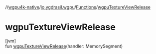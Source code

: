 //[wgpu4k-native](../../../index.md)/[io.ygdrasil.wgpu](../index.md)/[Functions](index.md)/[wgpuTextureViewRelease](wgpu-texture-view-release.md)

# wgpuTextureViewRelease

[jvm]\
fun [wgpuTextureViewRelease](wgpu-texture-view-release.md)(handler: MemorySegment)